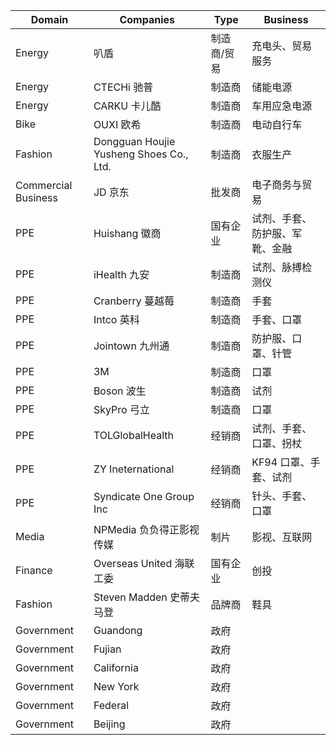 | Domain | Companies | Type | Business |
| --- | --- | --- | --- |
| Energy | 叭盾 | 制造商/贸易 | 充电头、贸易服务 |
| Energy | CTECHi 驰普 | 制造商 | 储能电源 |
| Energy | CARKU 卡儿酷 | 制造商 | 车用应急电源 |
| Bike | OUXI 欧希 | 制造商 | 电动自行车 |
| Fashion | Dongguan Houjie Yusheng Shoes Co., Ltd. | 制造商 | 衣服生产 |
| Commercial Business | JD 京东 | 批发商 | 电子商务与贸易 |
| PPE | Huishang 徽商 | 国有企业 | 试剂、手套、防护服、军靴、金融 |
| PPE | iHealth 九安 | 制造商 | 试剂、脉搏检测仪 |
| PPE | Cranberry 蔓越莓 | 制造商 | 手套 |
| PPE | Intco 英科 | 制造商 | 手套、口罩 |
| PPE | Jointown 九州通 | 制造商 | 防护服、口罩、针管 |
| PPE | 3M | 制造商 | 口罩 |
| PPE | Boson 波生 | 制造商 | 试剂 |
| PPE | SkyPro 弓立 | 制造商 | 口罩 |
| PPE | TOLGlobalHealth | 经销商 | 试剂、手套、口罩、拐杖 |
| PPE | ZY Ineternational | 经销商 | KF94 口罩、手套、试剂 |
| PPE | Syndicate One Group Inc | 经销商 | 针头、手套、口罩 |
| Media | NPMedia 负负得正影视传媒 | 制片 | 影视、互联网 |
| Finance | Overseas United 海联工委 | 国有企业 | 创投 |
| Fashion | Steven Madden 史蒂夫 马登 | 品牌商 | 鞋具 |
| Government | Guandong | 政府 ||
| Government | Fujian | 政府 ||
| Government | California | 政府 ||
| Government | New York | 政府 ||
| Government | Federal | 政府 ||
| Government | Beijing | 政府 ||
